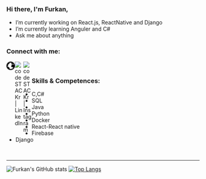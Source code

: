 ### Hi there, I'm Furkan, 

- I’m currently working on React.js, ReactNative and Django
- I’m currently learning Anguler and C#
- Ask me about anything


### Connect with me:

[<img align="left" alt="codeSTACKr.com" width="22px" src="https://raw.githubusercontent.com/iconic/open-iconic/master/svg/globe.svg" />](https://furkanerdogan.herokuapp.com)
[<img align="left" alt="codeSTACKr | LinkedIn" width="22px" src="https://cdn.jsdelivr.net/npm/simple-icons@v3/icons/linkedin.svg" />](https://www.linkedin.com/in/furkan-erdo%C4%9Fann)
[<img align="left" alt="codeSTACKr | Instagram" width="22px" src="https://cdn.jsdelivr.net/npm/simple-icons@v3/icons/instagram.svg" />](https://www.instagram.com/furkanerdgn1/)
<br />


### Skills & Competences:

- C,C#
- SQL
- Java
- Python
- Docker
- React-React native
- Firebase
- Django

<br />

---
![Furkan's GitHub stats](https://github-readme-stats.vercel.app/api?username=furkanerdogan&theme=dark&show_icons=true)
[![Top Langs](https://github-readme-stats.vercel.app/api/top-langs/?username=furkanerdogan&layout=compact)](https://github.com/anuraghazra/github-readme-stats)



